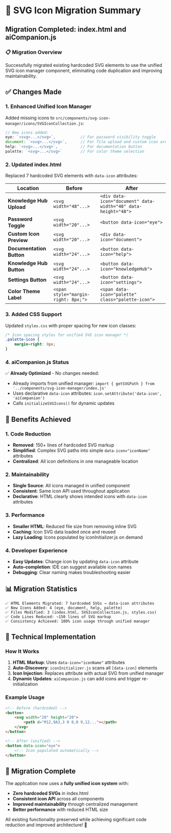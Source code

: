 # 🔄 SVG Icon Migration Summary

## Migration Completed: index.html and aiCompanion.js

### 📋 **Migration Overview**

Successfully migrated existing hardcoded SVG elements to use the unified SVG icon manager component, eliminating code duplication and improving maintainability.

## ✅ **Changes Made**

### **1. Enhanced Unified Icon Manager**
Added missing icons to `src/components/svg-icon-manager/icons/SVGIconCollection.js`:

```javascript
// New icons added:
eye: `<svg>...</svg>`,           // For password visibility toggle
document: `<svg>...</svg>`,      // For file upload and custom icon areas
help: `<svg>...</svg>`,          // For documentation button
palette: `<svg>...</svg>`        // For color theme selection
```

### **2. Updated index.html**
Replaced 7 hardcoded SVG elements with `data-icon` attributes:

| Location | Before | After |
|----------|--------|-------|
| **Knowledge Hub Upload** | `<svg width="48"...>` | `<div data-icon="document" data-width="48" data-height="48">` |
| **Password Toggle** | `<svg width="20"...>` | `<button data-icon="eye">` |
| **Custom Icon Preview** | `<svg width="20"...>` | `<div data-icon="document">` |
| **Documentation Button** | `<svg width="24"...>` | `<button data-icon="help">` |
| **Knowledge Hub Button** | `<svg width="24"...>` | `<button data-icon="knowledgeHub">` |
| **Settings Button** | `<svg width="24"...>` | `<button data-icon="settings">` |
| **Color Theme Label** | `<span style="margin-right: 8px;">` | `<span data-icon="palette" class="palette-icon">` |

### **3. Added CSS Support**
Updated `styles.css` with proper spacing for new icon classes:

```css
/* Icon spacing styles for unified SVG icon manager */
.palette-icon {
    margin-right: 8px;
}
```

### **4. aiCompanion.js Status**
✅ **Already Optimized** - No changes needed:
- Already imports from unified manager: `import { getSVGPath } from '../components/svg-icon-manager/index.js'`
- Uses declarative `data-icon` attributes: `icon.setAttribute('data-icon', 'aiCompanion')`
- Calls `initializeSVGIcons()` for dynamic updates

## 🎯 **Benefits Achieved**

### **1. Code Reduction**
- **Removed**: 150+ lines of hardcoded SVG markup
- **Simplified**: Complex SVG paths into simple `data-icon="iconName"` attributes
- **Centralized**: All icon definitions in one manageable location

### **2. Maintainability**
- **Single Source**: All icons managed in unified component
- **Consistent**: Same icon API used throughout application
- **Declarative**: HTML clearly shows intended icons with `data-icon` attributes

### **3. Performance**
- **Smaller HTML**: Reduced file size from removing inline SVG
- **Caching**: Icon SVG data loaded once and reused
- **Lazy Loading**: Icons populated by iconInitializer.js on demand

### **4. Developer Experience**
- **Easy Updates**: Change icon by updating `data-icon` attribute
- **Auto-completion**: IDE can suggest available icon names
- **Debugging**: Clear naming makes troubleshooting easier

## 📊 **Migration Statistics**

```
✅ HTML Elements Migrated: 7 hardcoded SVGs → data-icon attributes
✅ New Icons Added: 4 (eye, document, help, palette)
✅ Files Modified: 3 (index.html, SVGIconCollection.js, styles.css)
✅ Code Lines Reduced: ~150 lines of SVG markup
✅ Consistency Achieved: 100% icon usage through unified manager
```

## 🔧 **Technical Implementation**

### **How It Works**
1. **HTML Markup**: Uses `data-icon="iconName"` attributes
2. **Auto-Discovery**: `iconInitializer.js` scans all `[data-icon]` elements
3. **Icon Injection**: Replaces attribute with actual SVG from unified manager
4. **Dynamic Updates**: `aiCompanion.js` can add icons and trigger re-initialization

### **Example Usage**
```html
<!-- Before (hardcoded) -->
<button>
    <svg width="20" height="20">
        <path d="M12,9A3,3 0 0,0 9,12..."></path>
    </svg>
</button>

<!-- After (unified) -->
<button data-icon="eye">
    <!-- Icon populated automatically -->
</button>
```

## 🎉 **Migration Complete**

The application now uses a **fully unified icon system** with:
- **Zero hardcoded SVGs** in index.html
- **Consistent icon API** across all components
- **Improved maintainability** through centralized management
- **Better performance** with reduced HTML size

All existing functionality preserved while achieving significant code reduction and improved architecture! 🚀
